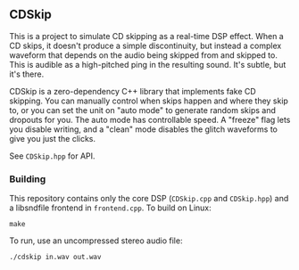 ## CDSkip

This is a project to simulate CD skipping as a real-time DSP effect. When a CD skips, it doesn't produce a simple discontinuity, but instead a complex waveform that depends on the audio being skipped from and skipped to. This is audible as a high-pitched ping in the resulting sound. It's subtle, but it's there.

CDSkip is a zero-dependency C++ library that implements fake CD skipping. You can manually control when skips happen and where they skip to, or you can set the unit on "auto mode" to generate random skips and dropouts for you. The auto mode has controllable speed. A "freeze" flag lets you disable writing, and a "clean" mode disables the glitch waveforms to give you just the clicks.

See `CDSkip.hpp` for API.

### Building

This repository contains only the core DSP (`CDSkip.cpp` and `CDSkip.hpp`) and a libsndfile frontend in `frontend.cpp`. To build on Linux:

    make

To run, use an uncompressed stereo audio file:

    ./cdskip in.wav out.wav

